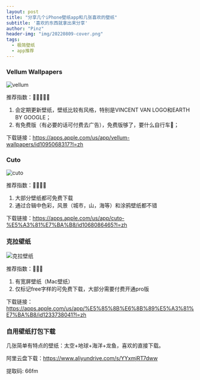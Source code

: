 ```yaml
---
layout: post
title: "分享几个iPhone壁纸app和几张喜欢的壁纸"
subtitle: '喜欢的东西就拿出来分享'
author: "Pinz"
header-img: "img/20220809-cover.png"
tags:
  - 极简壁纸
  - app推荐
---
```




### Vellum Wallpapers

![vellum](https://tva1.sinaimg.cn/large/e6c9d24egy1h50vwflwutj21700u0k3x.jpg)

推荐指数：🌟🌟🌟🌟🌟

1.   会定期更新壁纸，壁纸比较有风格，特别是VINCENT VAN LOGO和EARTH BY GOOGLE；
2.   有免费版（有必要的话可付费去广告），免费版够了，要什么自行车🚴；

下载链接：https://apps.apple.com/us/app/vellum-wallpapers/id1095068317?l=zh



### Cuto

![cuto](https://tva1.sinaimg.cn/large/e6c9d24egy1h50vwopjiwj21700u07ac.jpg)

推荐指数：🌟🌟🌟🌟

1.   大部分壁纸都可免费下载
2.   通过合辑中色彩，风景（城市，山，海等）和涂鸦壁纸都不错

下载链接：https://apps.apple.com/us/app/cuto-%E5%A3%81%E7%BA%B8/id1068086465?l=zh



### 克拉壁纸

![克拉壁纸](https://tva1.sinaimg.cn/large/e6c9d24egy1h50vwuzauoj21700u0wk6.jpg)

推荐指数：🌟🌟🌟

1.   有宽屏壁纸（Mac壁纸）
2.   仅标记free字样的可免费下载，大部分需要付费开通pro版

下载链接：https://apps.apple.com/us/app/%E5%85%8B%E6%8B%89%E5%A3%81%E7%BA%B8/id1233738041?l=zh



### 自用壁纸打包下载

几张简单有特点的壁纸：太空+地球+海洋+龙鱼，喜欢的直接下载。

阿里云盘下载：https://www.aliyundrive.com/s/YYxmjRT7dww 

提取码: 66fm 

